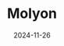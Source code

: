 ---  
layout: startup_page  
title: "Molyon"  
id: "molyon.com"  
permalink: "/molyonmolyon.com11262024/"  
website: "https://www.molyon.com"  
funding_round: "Seed"  
funding_amount: "$4.6M"  
investors: "IQ Capital, Plural"  
about: "Molyon is a UK-based startup developing next-generation lithium-sulfur (Li-S) batteries using metallic molybdenum disulfide (MoS2). This technology promises significantly improved energy density and supply chain resilience compared to current lithium-ion batteries, addressing performance limitations and cost concerns. Molyon aims to commercialize its patented Li-S battery technology, initially targeting applications in drones and robots."  
markets: "Cleantech, Battery Technology, Research Services"  
hq: "Cambridge, Cambridgeshire, United Kingdom"  
founded_year: "2024"  
linkedin: "https://uk.linkedin.com/company/molyon"  
twitter: ""  
instagram: ""  
facebook: ""  
crunchbase: "https://www.crunchbase.com/organization/molyon"  
pitchbook: ""  

date_display: "26-Nov-2024"  
date: "2024-11-26"

# SEO Optimization  
meta_title: "Molyon - Seed Funding ($4.6M)"  
meta_description: "Molyon, Molyon is a UK-based startup developing next-generation lithium-sulfur (Li-S) batteries using metallic molybdenum disulfide (MoS2). This technology pr..."  
meta_keywords: "Molyon, Cleantech, Battery Technology, Research Services, Seed funding"  
canonical_url: "https://startup.projectstartups.com/molyonmolyon.com11262024/"  
---